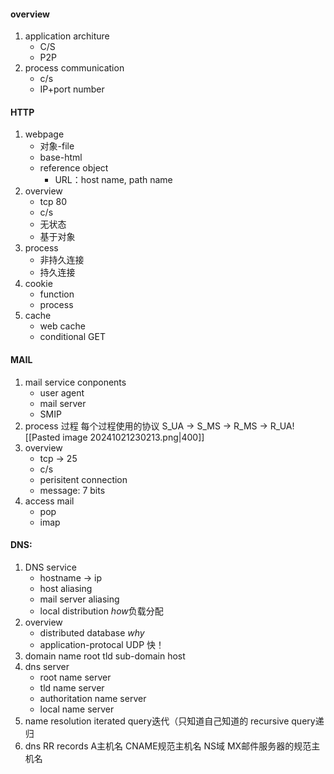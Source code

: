 #### overview
1. application architure
	- C/S
	- P2P
2. process communication
	- c/s
	- IP+port number

#### HTTP
1. webpage
	- 对象-file
	- base-html
	- reference object
		- URL：host name, path name
2. overview
	- tcp 80
	- c/s
	- 无状态
	- 基于对象
3. process
	- 非持久连接
	- 持久连接
4. cookie
	- function
	- process
5. cache
	- web cache
	- conditional GET

#### MAIL
1. mail service conponents
	- user agent
	- mail server
	- SMIP
2. process 过程 每个过程使用的协议
	S_UA -> S_MS -> R_MS -> R_UA![[Pasted image 20241021230213.png|400]]
3. overview
	- tcp -> 25
	- c/s
	- perisitent connection
	- message: 7 bits
4. access mail 
	- pop
	- imap

#### DNS:
1. DNS service
	- hostname -> ip
	- host aliasing
	- mail server aliasing
	- local distribution *how*负载分配
2. overview
	- distributed database *why*
	- application-protocal UDP 快！
3. domain name 
	root tld sub-domain host
4. dns server 
	- root name server 
	- tld name server
	- authoritation name server
	- local name server
5. name resolution
	iterated query迭代（只知道自己知道的
	recursive query递归
6. dns RR records
	A主机名 CNAME规范主机名 NS域 MX邮件服务器的规范主机名 
